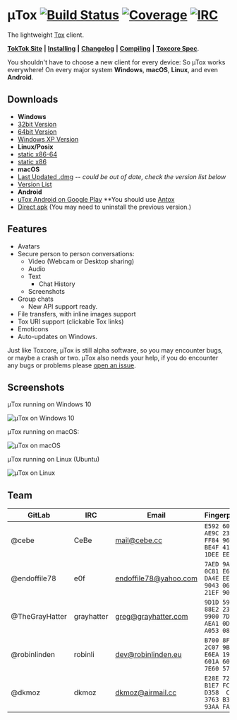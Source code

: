 # μTox [![Build Status](https://travis-ci.org/uTox/uTox.svg?branch=develop)](https://travis-ci.org/uTox/uTox) [![Coverage](https://img.shields.io/badge/coverage-0.01%25-red.svg)](#) [![IRC](https://img.shields.io/badge/freenode-%23utox-lightgrey.svg)](https://webchat.freenode.net/?channels=#utox)

The lightweight [Tox](https://github.com/TokTok/toxcore) client.

[**TokTok Site**](http://toktok.github.io/) **|** [**Installing**](docs/INSTALL.md) **|** [**Changelog**](CHANGELOG.md) **|** [**Compiling**](docs/BUILD.md) **|** [**Toxcore Spec**](https://toktok.github.io/spec).

You shouldn't have to choose a new client for every device: So µTox works everywhere! On every major system **Windows**, **macOS**, **Linux**, and even **Android**.

## Downloads
* **Windows**
 * [32bit Version](https://build.tox.chat/view/uTox/job/uTox_build_windows_x86_debug/lastSuccessfulBuild/artifact/utox_windows_x86_debug.zip)
 * [64bit Version](https://build.tox.chat/view/uTox/job/uTox_build_windows_x86-64_release/lastSuccessfulBuild/artifact/utox_windows_x86-64.zip)
 * [Windows XP Version](https://build.tox.chat/job/uTox-nightly-FOR-WIN-XP_build_windows_x86_debug/lastSuccessfulBuild/artifact/utox_nightly.zip)
* **Linux/Posix**
 * [static x86-64](https://build.tox.chat/view/uTox/job/uTox_build_linux_x86-64_release/lastSuccessfulBuild/artifact/utox_linux_x86-64.tar.xz)
 * [static x86](https://build.tox.chat/view/uTox/job/uTox_build_linux_x86_release/lastSuccessfulBuild/artifact/utox_linux_x86.tar.xz)
* **macOS**
 * [Last Updated .dmg](https://github.com/uTox/uTox/releases/download/v0.16.0/uTox-0.16.0.dmg) -- *could be out of date, check the version list below*
 * [Version List](https://github.com/uTox/uTox/releases)
* **Android**
 * [uTox Android on Google Play](https://play.google.com/apps/testing/tox.client.utox) **You should use [Antox](https://play.google.com/store/apps/details?id=chat.tox.antox&hl=en)
 * [Direct apk](https://build.tox.chat/view/uTox/job/uTox_build_android_armhf_release/lastSuccessfulBuild/artifact/uTox.apk) (You may need to uninstall the previous version.)

## Features
- Avatars
- Secure person to person conversations:
  - Video (Webcam or Desktop sharing)
  - Audio
  - Text
    - Chat History
  - Screenshots
- Group chats
  - New API support ready.
- File transfers, with inline images support
- Tox URI support (clickable Tox links)
- Emoticons
- Auto-updates on Windows.

Just like Toxcore, µTox is still alpha software, so you may encounter bugs, or maybe a crash or two. µTox also needs your help, if you do encounter any bugs or problems please [open an issue](https://github.com/uTox/uTox/issues/new).

## Screenshots
μTox running on Windows 10

![μTox on Windows 10](images/utox-windows10.png "μTox running on Windows 10")

μTox running on macOS:

![μTox on macOS](images/utox-osx.png "μTox running on macOS")

μTox running on Linux (Ubuntu)

![μTox on Linux](images/utox-linux.png "μTox running on Linux (Ubuntu)")

## Team
GitLab | IRC | Email | Fingerprint
--- | --- | --- | ---
@cebe | CeBe | mail@cebe.cc | `E592 6050 AE9C 234A FF84 96FE BE4F 41DE 1DEE EED0`
@endoffile78 | e0f | endoffile78@yahoo.com | `7AED 9A17 0C81 E601 DA4E EE27 9043 0614 21EF 90FA`
@TheGrayHatter | grayhatter | greg@grayhatter.com | `9D1D 5990 88E2 23DD 9900 7DE2 AEA1 0D4E A053 0876`
@robinlinden | robinli | dev@robinlinden.eu | `B700 8FF1 2C07 9BF6 E6EA 19D1 601A 604B 7E60 5776`
@dkmoz | dkmoz | dkmoz@airmail.cc | `E28E 7252 B1E7 FCFE D358  CF8E 3763 B3A7 93AA FA0F`
